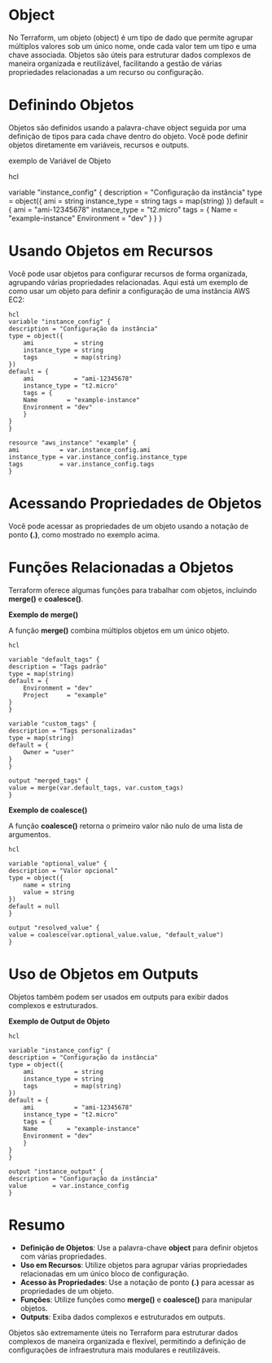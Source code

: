 # Object

No Terraform, um objeto (object) é um tipo de dado que permite agrupar múltiplos valores sob um único nome, onde cada valor tem um tipo e uma chave associada. Objetos são úteis para estruturar dados complexos de maneira organizada e reutilizável, facilitando a gestão de várias propriedades relacionadas a um recurso ou configuração.

# Definindo Objetos

Objetos são definidos usando a palavra-chave object seguida por uma definição de tipos para cada chave dentro do objeto. Você pode definir objetos diretamente em variáveis, recursos e outputs.

exemplo de Variável de Objeto

hcl

variable "instance_config" {
  description = "Configuração da instância"
  type = object({
    ami           = string
    instance_type = string
    tags          = map(string)
  })
  default = {
    ami           = "ami-12345678"
    instance_type = "t2.micro"
    tags = {
      Name        = "example-instance"
      Environment = "dev"
    }
  }
}

# Usando Objetos em Recursos

Você pode usar objetos para configurar recursos de forma organizada, agrupando várias propriedades relacionadas. Aqui está um exemplo de como usar um objeto para definir a configuração de uma instância AWS EC2:

    hcl
    variable "instance_config" {
    description = "Configuração da instância"
    type = object({
        ami           = string
        instance_type = string
        tags          = map(string)
    })
    default = {
        ami           = "ami-12345678"
        instance_type = "t2.micro"
        tags = {
        Name        = "example-instance"
        Environment = "dev"
        }
    }
    }

    resource "aws_instance" "example" {
    ami           = var.instance_config.ami
    instance_type = var.instance_config.instance_type
    tags          = var.instance_config.tags
    }

# Acessando Propriedades de Objetos

Você pode acessar as propriedades de um objeto usando a notação de ponto **(.)**, como mostrado no exemplo acima.

# Funções Relacionadas a Objetos

Terraform oferece algumas funções para trabalhar com objetos, incluindo **merge()** e **coalesce()**.

**Exemplo de merge()**

A função **merge()** combina múltiplos objetos em um único objeto.

    hcl

    variable "default_tags" {
    description = "Tags padrão"
    type = map(string)
    default = {
        Environment = "dev"
        Project     = "example"
    }
    }

    variable "custom_tags" {
    description = "Tags personalizadas"
    type = map(string)
    default = {
        Owner = "user"
    }
    }

    output "merged_tags" {
    value = merge(var.default_tags, var.custom_tags)
    }

**Exemplo de coalesce()**

A função **coalesce()** retorna o primeiro valor não nulo de uma lista de argumentos.

    hcl

    variable "optional_value" {
    description = "Valor opcional"
    type = object({
        name = string
        value = string
    })
    default = null
    }

    output "resolved_value" {
    value = coalesce(var.optional_value.value, "default_value")
    }

# Uso de Objetos em Outputs

Objetos também podem ser usados em outputs para exibir dados complexos e estruturados.

**Exemplo de Output de Objeto**

    hcl

    variable "instance_config" {
    description = "Configuração da instância"
    type = object({
        ami           = string
        instance_type = string
        tags          = map(string)
    })
    default = {
        ami           = "ami-12345678"
        instance_type = "t2.micro"
        tags = {
        Name        = "example-instance"
        Environment = "dev"
        }
    }
    }

    output "instance_output" {
    description = "Configuração da instância"
    value       = var.instance_config
    }

# Resumo

 - **Definição de Objetos**: Use a palavra-chave **object** para definir objetos com várias propriedades.
 - **Uso em Recursos**: Utilize objetos para agrupar várias propriedades relacionadas em um único bloco de configuração.
 - **Acesso às Propriedades**: Use a notação de ponto **(.)** para acessar as propriedades de um objeto.
 - **Funções**: Utilize funções como **merge()** e **coalesce()** para manipular objetos.
 - **Outputs**: Exiba dados complexos e estruturados em outputs.

Objetos são extremamente úteis no Terraform para estruturar dados complexos de maneira organizada e flexível, permitindo a definição de configurações de infraestrutura mais modulares e reutilizáveis.